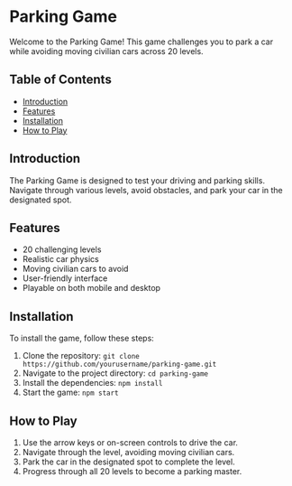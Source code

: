 # Parking Game

Welcome to the Parking Game! This game challenges you to park a car while avoiding moving civilian cars across 20 levels.

## Table of Contents
- [Introduction](#introduction)
- [Features](#features)
- [Installation](#installation)
- [How to Play](#how-to-play)

## Introduction
The Parking Game is designed to test your driving and parking skills. Navigate through various levels, avoid obstacles, and park your car in the designated spot.

## Features
- 20 challenging levels
- Realistic car physics
- Moving civilian cars to avoid
- User-friendly interface
- Playable on both mobile and desktop

## Installation
To install the game, follow these steps:
1. Clone the repository: `git clone https://github.com/yourusername/parking-game.git`
2. Navigate to the project directory: `cd parking-game`
3. Install the dependencies: `npm install`
4. Start the game: `npm start`

## How to Play
1. Use the arrow keys or on-screen controls to drive the car.
2. Navigate through the level, avoiding moving civilian cars.
3. Park the car in the designated spot to complete the level.
4. Progress through all 20 levels to become a parking master.
